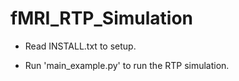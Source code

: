 # fMRI_RTP_Simulation

- Read INSTALL.txt to setup.

- Run 'main_example.py' to run the RTP simulation.
